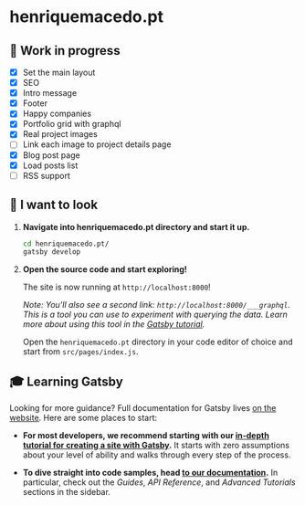 # henriquemacedo.pt

## 🚀 Work in progress

- [x] Set the main layout
- [x] SEO
- [x] Intro message
- [x] Footer
- [x] Happy companies
- [x] Portfolio grid with graphql
- [x] Real project images
- [ ] Link each image to project details page
- [x] Blog post page
- [x] Load posts list
- [ ] RSS support

## 🧐 I want to look

1. **Navigate into henriquemacedo.pt directory and start it up.**

   ```sh
   cd henriquemacedo.pt/
   gatsby develop
   ```

2. **Open the source code and start exploring!**

   The site is now running at `http://localhost:8000`!

   _Note: You'll also see a second link: _`http://localhost:8000/___graphql`_. This is a tool you can use to experiment with querying the data. Learn more about using this tool in the [Gatsby tutorial](https://www.gatsbyjs.org/tutorial/part-five/#introducing-graphiql)._

   Open the `henriquemacedo.pt` directory in your code editor of choice and start from `src/pages/index.js`.

## 🎓 Learning Gatsby

Looking for more guidance? Full documentation for Gatsby lives [on the website](https://www.gatsbyjs.org/). Here are some places to start:

- **For most developers, we recommend starting with our [in-depth tutorial for creating a site with Gatsby](https://www.gatsbyjs.org/tutorial/).** It starts with zero assumptions about your level of ability and walks through every step of the process.

- **To dive straight into code samples, head [to our documentation](https://www.gatsbyjs.org/docs/).** In particular, check out the _Guides_, _API Reference_, and _Advanced Tutorials_ sections in the sidebar.
